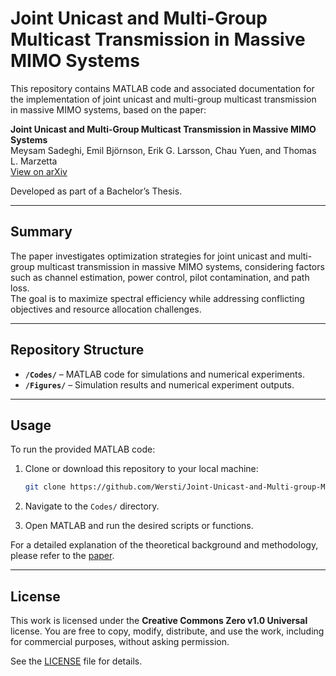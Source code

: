 
# Joint Unicast and Multi-Group Multicast Transmission in Massive MIMO Systems

This repository contains MATLAB code and associated documentation for the implementation of joint unicast and multi-group multicast transmission in massive MIMO systems, based on the paper:

**Joint Unicast and Multi-Group Multicast Transmission in Massive MIMO Systems**  
Meysam Sadeghi, Emil Björnson, Erik G. Larsson, Chau Yuen, and Thomas L. Marzetta  
[View on arXiv](https://arxiv.org/abs/1911.08165)

Developed as part of a Bachelor’s Thesis.

---

## Summary

The paper investigates optimization strategies for joint unicast and multi-group multicast transmission in massive MIMO systems, considering factors such as channel estimation, power control, pilot contamination, and path loss.  
The goal is to maximize spectral efficiency while addressing conflicting objectives and resource allocation challenges.

---

## Repository Structure

- **`/Codes/`** – MATLAB code for simulations and numerical experiments.  
- **`/Figures/`** – Simulation results and numerical experiment outputs.

---

## Usage

To run the provided MATLAB code:

1. Clone or download this repository to your local machine:
   ```bash
   git clone https://github.com/Wersti/Joint-Unicast-and-Multi-group-Multicast-Code.git
    ```

2. Navigate to the `Codes/` directory.
3. Open MATLAB and run the desired scripts or functions.

For a detailed explanation of the theoretical background and methodology, please refer to the [paper](https://arxiv.org/abs/1911.08165).

---

## License

This work is licensed under the **Creative Commons Zero v1.0 Universal** license.
You are free to copy, modify, distribute, and use the work, including for commercial purposes, without asking permission.

See the [LICENSE](LICENSE) file for details.
